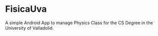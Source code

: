 FisicaUva
=========

A simple Android App to manage Physics Class for the CS Degree in the University of Valladolid.
